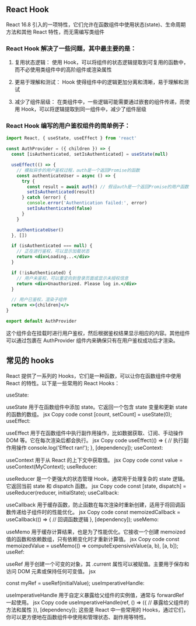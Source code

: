 ## React Hook

React 16.8 引入的一项特性，它们允许在函数组件中使用状态(state)、生命周期方法和其他 React 特性，而无需编写类组件

### React Hook 解决了一些问题，其中最主要的是：

1. 复用状态逻辑： 使用 Hook，可以将组件的状态逻辑提取到可复用的函数中，而不必使用类组件中的高阶组件或渲染属性

2. 更易于理解和测试： Hook 使得组件中的逻辑更加分离和清晰，易于理解和测试

3. 减少了组件层级： 在类组件中，一些逻辑可能需要通过嵌套的组件传递，而使用 Hook，可以将逻辑提取到同一组件中，减少了组件层级

### React Hook 编写的用户鉴权组件的简单例子：

```jsx
import React, { useState, useEffect } from 'react'

const AuthProvider = ({ children }) => {
  const [isAuthenticated, setIsAuthenticated] = useState(null)

  useEffect(() => {
    // 模拟异步的用户鉴权过程，auth是一个返回Promise的函数
    const authenticateUser = async () => {
      try {
        const result = await auth() // 假设auth是一个返回Promise的用户函数
        setIsAuthenticated(result)
      } catch (error) {
        console.error('Authentication failed:', error)
        setIsAuthenticated(false)
      }
    }

    authenticateUser()
  }, [])

  if (isAuthenticated === null) {
    // 正在进行鉴权，可以显示加载状态
    return <div>Loading...</div>
  }

  if (!isAuthenticated) {
    // 用户未鉴权，可以重定向到登录页面或显示未授权信息
    return <div>Unauthorized. Please log in.</div>
  }

  // 用户已鉴权，渲染子组件
  return <>{children}</>
}

export default AuthProvider
```

这个组件会在挂载时进行用户鉴权，然后根据鉴权结果显示相应的内容。其他组件可以通过包裹在 AuthProvider 组件内来确保只有在用户鉴权成功后才渲染。

## 常见的 hooks

React 提供了一系列的 Hooks，它们是一种函数，可以让你在函数组件中使用 React 的特性。以下是一些常用的 React Hooks：

useState:

useState 用于在函数组件中添加 state。它返回一个包含 state 变量和更新 state 的函数的数组。
jsx
Copy code
const [count, setCount] = useState(0);
useEffect:

useEffect 用于在函数组件中执行副作用操作，比如数据获取、订阅、手动操作 DOM 等。它在每次渲染后都会执行。
jsx
Copy code
useEffect(() => {
// 执行副作用操作
console.log('Effect ran!');
}, [dependency]);
useContext:

useContext 用于从 React 的上下文中获取值。
jsx
Copy code
const value = useContext(MyContext);
useReducer:

useReducer 是一个更强大的状态管理 Hook，通常用于处理复杂的 state 逻辑。它返回当前 state 和 dispatch 函数。
jsx
Copy code
const [state, dispatch] = useReducer(reducer, initialState);
useCallback:

useCallback 用于缓存函数，防止函数在每次渲染时重新创建，适用于将回调函数传递给子组件时的性能优化。
jsx
Copy code
const memoizedCallback = useCallback(() => {
// 回调函数逻辑
}, [dependency]);
useMemo:

useMemo 用于缓存计算结果，也是为了性能优化。它接收一个创建 memoized 值的函数和依赖数组，只有依赖变化时才重新计算值。
jsx
Copy code
const memoizedValue = useMemo(() => computeExpensiveValue(a, b), [a, b]);
useRef:

useRef 用于创建一个可变的对象，其 .current 属性可以被赋值。主要用于保存和访问 DOM 元素或保持任何可变值。
jsx

const myRef = useRef(initialValue);
useImperativeHandle:

useImperativeHandle 用于自定义暴露给父组件的实例值，通常与 forwardRef 一起使用。
jsx
Copy code
useImperativeHandle(ref, () => ({
// 暴露给父组件的方法和属性
}), [dependency]);
这些是 React 中一些常用的 Hooks，通过它们，你可以更方便地在函数组件中使用和管理状态、副作用等特性。
